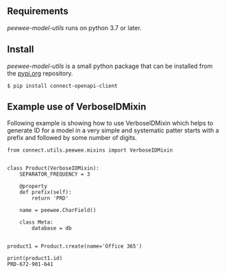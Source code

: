 ## Requirements

*peewee-model-utils* runs on python 3.7 or later.

## Install

*peewee-model-utils* is a small python package that can be installed
from the [pypi.org](https://pypi.org/project/peewee-model-utils/) repository.

```
$ pip install connect-openapi-client
```

## Example use of VerboseIDMixin

Following example is showing how to use VerboseIDMixin which helps to generate ID
for a model in a very simple and systematic patter starts with a prefix and followed
by some number of digits.

```
from connect.utils.peewee.mixins import VerboseIDMixin


class Product(VerboseIDMixin):
    SEPARATOR_FREQUENCY = 3
    
    @property
    def prefix(self):
        return 'PRD'

    name = peewee.CharField()

    class Meta:
        database = db


product1 = Product.create(name='Office 365')

print(product1.id)
PRD-672-901-641 
```